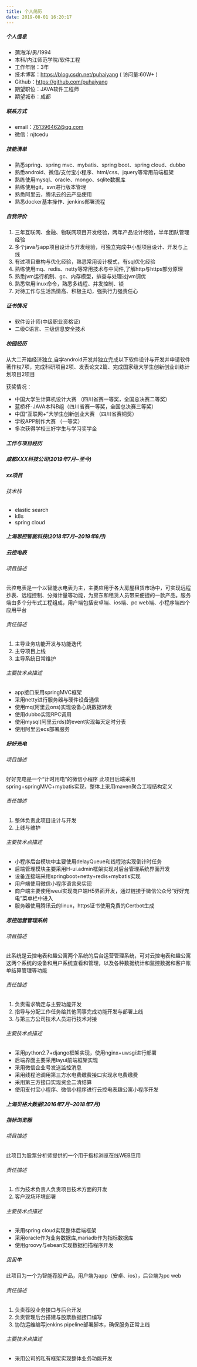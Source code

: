```yaml
---
title: 个人简历
date: 2019-08-01 16:20:17
---
```


##### 个人信息
 - 蒲海洋/男/1994 
 - 本科/内江师范学院/软件工程
 - 工作年限：3年
 - 技术博客：https://blog.csdn.net/puhaiyang ( 访问量:60W+  )
 - Github：https://github.com/puhaiyang 
 - 期望职位：JAVA软件工程师
 - 期望城市：成都 

##### 联系方式
- email：761396462@qq.com
- 微信：njtcedu

##### 技能清单
- 熟悉spring、spring mvc、mybatis、spring boot、spring cloud、dubbo
- 熟悉android、微信/支付宝小程序、html/css、jquery等常用前端框架
- 熟练使用mysql、oracle、mongo、sqlite数据库
- 熟练使用git，svn进行版本管理
- 熟悉阿里云，腾讯云的云产品使用
- 熟悉docker基本操作、jenkins部署流程

##### 自我评价
1. 三年互联网、金融、物联网项目开发经验，两年产品设计经验，半年团队管理经验
2. 多个java与app项目设计与开发经验，可独立完成中小型项目设计、开发与上线
3. 有过项目重构与优化经验，熟悉常用设计模式，有sql优化经验
4. 熟练使用mq、redis、netty等常用技术与中间件,了解http与https部分原理
5. 熟悉jvm运行机制、gc、内存模型，排查与处理过jvm调优
6. 熟悉常用linux命令，熟悉多线程、并发控制、锁
7. 对待工作与生活热情高、积极主动，强执行力强责任心

##### 证书情况
- 软件设计师(中级职业资格证)
- 二级C语言、三级信息安全技术

##### 校园经历
从大二开始经济独立,自学android开发并独立完成以下软件设计与开发并申请软件著作权7项，完成科研项目2项、发表论文2篇、完成国家级大学生创新创业训练计划项目2项目

获奖情况：
- 中国大学生计算机设计大赛 （四川省赛一等奖，全国总决赛二等奖）
- 蓝桥杯-JAVA本科B组（四川省赛一等奖，全国总决赛三等奖）
- 中国“互联网+”大学生创新创业大赛 （四川省赛铜奖）
- 学校APP制作大赛 （一等奖）
- 多次获得学校三好学生与学习奖学金

##### 工作与项目经历
##### 成都XXX科技公司(2019年7月~至今)
##### xx项目
###### 技术栈
- elastic search
- k8s
- spring cloud

##### 上海思控智能科技(2018年7月~2019年6月)
##### 云控电表
###### 项目描述
云控电表是一个以智能水电表为主，主要应用于各大房屋租赁市场中，可实现远程抄表、远程控制、分摊计量等功能，为房东和租赁人员带来便捷的一款产品。服务端由多个分布式工程组成，用户端包括安卓端、ios端、pc web端、小程序端四个应用平台

###### 责任描述
1. 主导业务功能开发与功能迭代
2. 主导项目上线
3. 主导系统日常维护

###### 主要技术点描述
- app接口采用springMVC框架
- 采用netty进行服务器与硬件设备通信
- 使用mq(阿里云ons)实现设备心跳数据转发
- 使用dubbo实现RPC调用
- 使用mysql(阿里云rds)的event实现每天定时分表
- 使用阿里云ecs部署服务

##### 好好充电
###### 项目描述
好好充电是一个“计时用电”的微信小程序
此项目后端采用spring+springMVC+mybatis实现，整体上采用maven聚合工程结构定义

###### 责任描述
1. 整体负责此项目设计与开发
2. 上线与维护

###### 主要技术点描述
- 小程序后台模块中主要使用delayQueue和线程池实现倒计时任务
- 后端管理模块主要采用H-ui.admin框架实现对后台管理系统界面开发
- 设备连接端采用springboot+netty+redis+mybatis实现
- 用户端使用微信小程序语言来实现
- 商户端主要使用weui实现商户端H5界面开发，通过链接于微信公众号“好好充电”菜单栏中进入
- 服务器使用腾讯云的linux，https证书使用免费的Certbot生成

##### 思控运营管理系统
###### 项目描述
此系统是云控电表和趣公寓两个系统的后台运营管理系统，可对云控电表和趣公寓这两个系统的设备和用户系统查看和管理，以及各种数据统计和监控数据和客户账单结算管理等功能

###### 责任描述
1. 负责需求确定与主要功能开发
2. 指导与分配工作任务给其他同事完成功能开发与部署上线
3. 与第三方公司技术人员进行技术对接

###### 主要技术点描述
- 采用python2.7+django框架实现，使用nginx+uwsgi进行部署
- 后端界面主要采用layui前端框架实现
- 采用微信企业号发送监控消息
- 采用线程池调用第三方水电费缴费接口实现水电费缴费
- 采用第三方接口实现资金二清结算
- 使用支付宝小程序、微信小程序进行云控电表趣公寓小程序开发


##### 上海贝格大数据(2016年7月~2018年7月)
##### 指标浏览器
###### 项目描述
此项目为股票分析师提供的一个用于指标浏览在线WEB应用

###### 责任描述
1. 作为技术负责人负责项目技术方面的开发
2. 客户现场环境部署

###### 主要技术点描述
- 采用spring cloud实现整体后端框架
- 采用oracle作为业务数据库,mariadb作为指标数据库
- 使用groovy与ebean实现数据扫描程序开发

##### 贝贝牛
此项目为一个为智能荐股产品，用户端为app（安卓、ios），后台端为pc web

###### 责任描述
1. 负责荐股业务接口与后台开发
2. 负责管理后台搭建与股票数据接口编写
3. 协助运维编写jenkins pipeline部署脚本，确保服务正常上线

###### 主要技术点描述
- 采用公司的私有框架实现整体业务功能开发